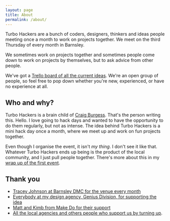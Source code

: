 ```yaml
---
layout: page
title: About
permalink: /about/
---
```


Turbo Hackers are a bunch of coders, designers, thinkers and ideas people meeting once a month to work on projects together. We meet on the third Thursday of every month in Barnsley.

We sometimes work on projects together and sometimes people come down to work on projects by themselves, but to ask advice from other people.

We've got a [Trello board of all the current ideas][1]. We're an open group of people, so feel free to pop down whether you're new, experienced, or have no experience at all.

[1]:https://trello.com/b/a2CoupwM/turbo-hackers-projects

## Who and why?

Turbo Hackers is a brain child of [Craig Burgess][1]. That's the person writing this. Hello. I love going to hack days and wanted to have the opportunity to do them regularly, but not as intense. The idea behind Turbo Hackers is a mini hack day once a month, where we meet up and work on fun projects together.

Even though I organise the event, it isn't _my thing_. I don't see it like that. Whatever Turbo Hackers ends up being is the product of the local community, and I just pull people together. There's more about this in my [wrap up of the first event][2].

## Thank you
- [Tracey Johnson at Barnsley DMC for the venue every month][3]
- [Everybody at my design agency, Genius Division, for supporting the idea][4]
- [Matt and Kimb from Make Do for their support][5]
- [All the local agencies and others people who support us by turning up][6].

[1]:https://twitter.com/craigburgess
[2]:/2016/01/26/001-catch-up
[3]:http://barnsleydmc.co.uk
[4]:http://www.geniusdivision.com
[5]:http://www.makedo.net/
[6]:https://twitter.com/turbohacks/lists/the-turbo-hackers
